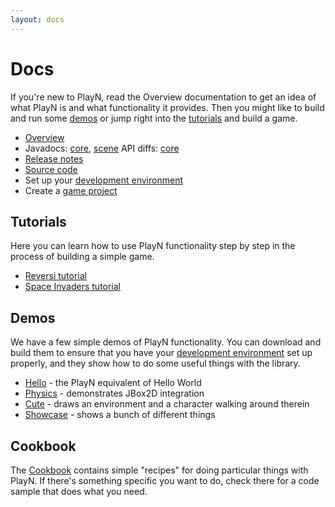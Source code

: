 ```yaml
---
layout: docs
---
```


# Docs

If you're new to PlayN, read the Overview documentation to get an idea of what PlayN is and what
functionality it provides. Then you might like to build and run some [demos](#demos) or jump right
into the [tutorials](#tutorials) and build a game.

* [Overview](overview.html)
* Javadocs: [core](api/core/), [scene](api/scene/)  API diffs: [core](api/core/changes.html)
* [Release notes](release/notes.html)
* [Source code](http://github.com/playn/playn)
* Set up your [development environment](setup.html)
* Create a [game project](skeleton.html)

## Tutorials

Here you can learn how to use PlayN functionality step by step in the process of building a simple
game.

* [Reversi tutorial](reversi-tutorial.html)
* [Space Invaders tutorial](invaders-tutorial.html)

## Demos

We have a few simple demos of PlayN functionality. You can download and build them to ensure that
you have your [development environment](setup.html) set up properly, and they show how to do some
useful things with the library.

* [Hello] - the PlayN equivalent of Hello World
* [Physics] - demonstrates JBox2D integration
* [Cute] - draws an environment and a character walking around therein
* [Showcase] - shows a bunch of different things

## Cookbook

The [Cookbook](/cookbook/) contains simple "recipes" for doing particular things with PlayN. If
there's something specific you want to do, check there for a code sample that does what you need.

[Cute]: http://github.com/playn/playn-samples/tree/master/cute
[Hello]: http://github.com/playn/playn-samples/tree/master/hello
[Physics]: http://github.com/playn/playn-samples/tree/master/physics
[Showcase]: http://github.com/playn/playn-samples/tree/master/showcase

